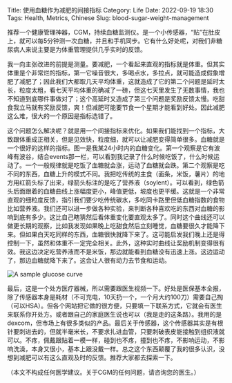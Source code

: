 Title: 使用血糖作为减肥的间接指标
Category: Life
Date: 2022-09-19 18:30
Tags: Health, Metrics, Chinese
Slug: blood-sugar-weight-management

推荐一个健康管理神器，CGM，持续血糖监测仪。是一个小传感器，“贴”在肚皮上，就可以每5分钟测一次血糖，并且和手机同步。它有什么好处呢，对我们非糖尿病人来说主要是为体重管理提供几乎实时的反馈。

我一向主张改进的前提是测量。要减肥，一个看起来直观的指标就是体重。但其实体重是个非常烂的指标，第一它噪音很大，多喝点水，多拉点，就可能造成假象增肥了减肥了；因此我们大都取几天平均体重，这就造成了它的第二个问题是延时太长，粒度太粗，看七天平均体重的确减了一磅，但这七天里发生了无数事情，我也不知道到底哪件事做对了；这个高延时又造成了第三个问题是奖励反馈太慢。吃甜食我立马就有奖励反馈，爽！但减肥可能要节食一个星期才能看到好处。因此减肥这么难，很大的一个原因是指标选错了。

这个问题怎么解决呢？就是用一个间接指标来优化。如果我们能找到一个指标，大致跟体重成正相关，但是见效快，粒度细，就可以让减肥变得简单很多。血糖就是一个很好的这样的指标。图一是我某24小时内的血糖变化。第一个观察是它有波峰有波谷，结合events那一栏，可以看到我记录了什么时候吃饭了，什么时候运动了。一个一般规律就是吃饭了血糖就会涨，运动了血糖就会跌。第二个观察是吃不同的东西，血糖上升的模式不同。我把吃传统的主食（面条，米饭，薯片）的地方用红箭头标了出来，绿箭头标注的是吃了营养液（soylent）。可以看到，绿色箭头后面跟着的血糖曲线上涨幅度更小，峰值更低，坡度也更平缓。这就是一个非常直观的细粒度反馈，指引我们要少吃传统碳水，多吃同卡路里但低血糖指数的食物比如营养液。我们还可以进一步做各种实验，来判断各种喜欢吃的东西对血糖的影响到底有多少。这比自己瞎猜然后看体重变化要直观太多了。同时这个曲线还可以做更长期的观察，比如我发现如果晚上吃甜食然后立刻睡觉，血糖要很久才能降下来。但如果白天吃同样的东西，血糖很快就降下来了。这可能启发我们晚上还是得控制一下，虽然和体重不一定完全相关。此外，这种实时曲线让奖励机制变得很有效。我这边决定吃营养液而不是米饭，那边就能看到血糖没有迅速上涨。这边运动了，那边血糖就降下来了。这会让人很有动力去节食和运动。

![A sample glucose curve](/images/glucose-curve.jpg)

最后，这是一个处方医疗器械，所以需要跟医生视频一下。好处是医保基本全报，除了传感器本身是耗材（不可充电，10天扔一个，一个月大约100刀）需要自己掏（可以HSA）。但各个网站把它做的很方便，只要填一下联系方式，它就会有医生来联系你开处方。或者跟自己的家庭医生说也可以（我是走的这条路）。我用的是dexcom，但市场上有很多类似的产品。最后关于传感器，这个传感器其实是有根针要刺进去的，但就半毫米长，不要求扎进血管，只要刺破表皮能接触到组织液就可以。不疼，佩戴跟贴着一模一样，碰到也不疼，撞到也不疼，不影响运动，不影响洗澡，本身又很小，基本上跟没戴一样。总之这个东西颠覆了我的很多认识，没想到减肥可以有这么直观及时的反馈。推荐大家都去探索一下。

（本文不构成任何医学建议。关于CGM的任何问题，请咨询您的医生。）
